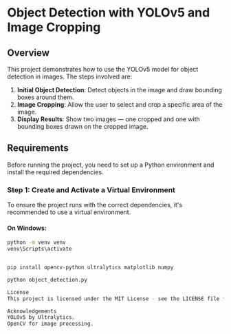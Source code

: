 # Object Detection with YOLOv5 and Image Cropping

## Overview
This project demonstrates how to use the YOLOv5 model for object detection in images. The steps involved are:
1. **Initial Object Detection**: Detect objects in the image and draw bounding boxes around them.
2. **Image Cropping**: Allow the user to select and crop a specific area of the image.
3. **Display Results**: Show two images — one cropped and one with bounding boxes drawn on the cropped image.

## Requirements
Before running the project, you need to set up a Python environment and install the required dependencies.

### Step 1: Create and Activate a Virtual Environment

To ensure the project runs with the correct dependencies, it's recommended to use a virtual environment.

#### On Windows:

```bash
python -m venv venv
venv\Scripts\activate


pip install opencv-python ultralytics matplotlib numpy

python object_detection.py

License
This project is licensed under the MIT License - see the LICENSE file for details.

Acknowledgements
YOLOv5 by Ultralytics.
OpenCV for image processing.
